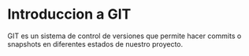 # Introduccion a GIT

GIT es un sistema de control de versiones que permite hacer commits o snapshots en diferentes estados de nuestro proyecto.
